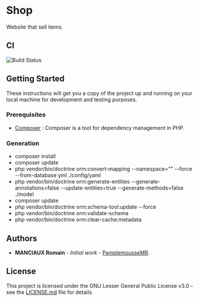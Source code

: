 # Shop

Website that sell items.

## CI

![Build Status](https://github.com/PamplemousseMR/Shop/actions/workflows/build.yml/badge.svg)

## Getting Started

These instructions will get you a copy of the project up and running on your local machine for development and testing purposes.

### Prerequisites

- [Composer](https://getcomposer.org/doc/00-intro.md) :  Composer is a tool for dependency management in PHP.

### Generation

- composer install
- composer update
- php vendor/bin/doctrine orm:convert-mapping --namespace="" --force --from-database yml ./config/yaml
- php vendor/bin/doctrine orm:generate-entities --generate-annotations=false --update-entities=true --generate-methods=false ./model
- composer update
- php vendor/bin/doctrine orm:schema-tool:update --force
- php vendor/bin/doctrine orm:validate-schema
- php vendor/bin/doctrine orm:clear-cache:metadata

## Authors

* **MANCIAUX Romain** - *Initial work* - [PamplemousseMR](https://github.com/PamplemousseMR).

## License

This project is licensed under the GNU Lesser General Public License v3.0 - see the [LICENSE.md](LICENSE.md) file for details.